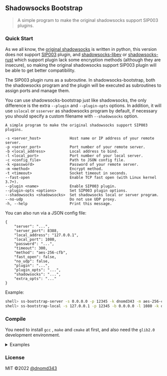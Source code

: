 ## Shadowsocks Bootstrap

> A simple program to make the original shadowsocks support SIP003 plugins.

### Quick Start

As we all know, the [original shadowsocks](https://github.com/shadowsocks/shadowsocks) is written in python, this version does not support [SIP003](https://shadowsocks.org/en/wiki/Plugin.html) plugin, and [shadowsocks-libev](https://github.com/shadowsocks/shadowsocks-libev) or [shadowsocks-rust](https://github.com/shadowsocks/shadowsocks-rust) which support plugin lack some encryption methods (although they are insecure), so making the original shadowsocks support SIP003 plugin will be able to get better compatibility.

The SIP003 plugin runs as a subroutine. In shadowsocks-bootstrap, both the shadowsocks program and the plugin will be executed as subroutines to assign ports and manage them.

You can use shadowsocks-bootstrap just like shadowsocks, the only difference is the extra `--plugin` and `--plugin-opts` options. In addition, it will use `sslocal` or `ssserver` as shadowsocks program by default, if necessary you should specify a custom filename with `--shadowsocks` option.

```
A simple program to make the original shadowsocks support SIP003 plugins.

-s <server_host>             Host name or IP address of your remote server.
-p <server_port>             Port number of your remote server.
-b <local_address>           Local address to bind.
-l <local_port>              Port number of your local server.
-c <config_file>             Path to JSON config file.
-k <password>                Password of your remote server.
-m <method>                  Encrypt method.
-t <timeout>                 Socket timeout in seconds.
--fast-open                  Enable TCP fast open (with Linux kernel 3.7+).
--plugin <name>              Enable SIP003 plugin.
--plugin-opts <options>      Set SIP003 plugin options.
--shadowsocks <shadowsocks>  Set shadowsocks local or server program.
--no-udp                     Do not use UDP proxy.
-h, --help                   Print this message.
```

You can also run via a JSON config file:

```
{
    "server": "...",
    "server_port": 8388,
    "local_address": "127.0.0.1",
    "local_port": 1080,
    "password": "...",
    "timeout": 300,
    "method": "aes-256-cfb",
    "fast_open": false,
    "no_udp": false,
    "plugin": "...",
    "plugin_opts": "...",
    "shadowsocks": "...",
    "extra_opts": "..."
}
```

Example:

```bash
shell> ss-bootstrap-server -s 0.0.0.0 -p 12345 -k dnomd343 -m aes-256-ctr --shadowsocks ss-python-server --plugin obfs-server --plugin-opts "obfs=http"
shell> ss-bootstrap-local -s 127.0.0.1 -p 12345 -b 0.0.0.0 -l 1080 -k dnomd343 -m aes-256-ctr --shadowsocks ss-python-local --plugin obfs-local --plugin-opts "obfs=http;obfs-host=www.bing.com"
```

### Compile

You need to install `gcc` , `make` and `cmake` at first, and also need the `glib2.0` development environment.

<details>

<summary>Examples</summary>

<br>

```bash
# Alpine
apk add build-base make cmake git glib-dev
git clone https://github.com/dnomd343/shadowsocks-bootstrap.git
cd shadowsocks-bootstrap/
mkdir build && cd build/
cmake .. && make
mv ../bin/* /usr/bin/
```

```bash
# Ubuntu
sudo apt update
sudo apt install build-essential cmake git libglib2.0-dev
git clone https://github.com/dnomd343/shadowsocks-bootstrap.git
cd shadowsocks-bootstrap/
mkdir build && cd build/
cmake .. && make
sudo mv ../bin/* /usr/local/bin/
```

```bash
# CentOS
sudo yum update
sudo yum groupinstall "Development Tools"
sudo yum install cmake libgnomeui-devel
git clone https://github.com/dnomd343/shadowsocks-bootstrap.git
cd shadowsocks-bootstrap/
mkdir build && cd build/
cmake .. && make
sudo mv ../bin/* /usr/local/bin/
```

</details>

### License

MIT ©2022 [@dnomd343](https://github.com/dnomd343)

